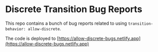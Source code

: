 # Discrete Transition Bug Reports

This repo contains a bunch of bug reports related to using `transition-behavior: allow-discrete`.

The code is deployed to [https://allow-discrete-bugs.netlify.app](https://allow-discrete-bugs.netlify.app)